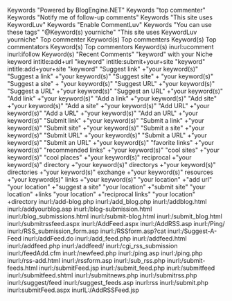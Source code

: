 
Keywords "Powered by BlogEngine.NET"
Keywords "top commenter"
Keywords "Notify me of follow-up comments"
Keywords "This site uses KeywordLuv"
Keywords "Enable CommentLuv"
Keywords "You can use these tags" 
"@Keyword(s) yourniche"
"This site uses KeywordLuv yourniche"
Top commenter Keyword(s)
Top commenters Keyword(s)
Top commentators Keyword(s)
Top commentors Keyword(s)
inurl:ucomment
inurl:ifollow
Keyword(s) "Recent Comments"
"keyword" with your Niche keyword
intitle:add+url "keyword"
intitle:submit+your+site "keyword"
intitle:add+your+site "keyword"
"Suggest link" +"your keyword(s)"
"Suggest a link" +"your keyword(s)"
"Suggest site" + "your keyword(s)"
"Suggest a site" + "your keyword(s)"
"Suggest URL" +"your keyword(s)"
"Suggest a URL" +"your keyword(s)"
"Suggest an URL" +"your keyword(s)"
"Add link" +"your keyword(s)"
"Add a link" +"your keyword(s)"
"Add site" +"your keyword(s)"
"Add a site" +"your keyword(s)"
"Add URL" +"your keyword(s)"
"Add a URL" +"your keyword(s)"
"Add an URL" +"your keyword(s)"
"Submit link" +"your keyword(s)"
"Submit a link" +"your keyword(s)"
"Submit site" +"your keyword(s)"
"Submit a site" +"your keyword(s)"
"Submit URL" +"your keyword(s)"
"Submit a URL" +"your keyword(s)"
"Submit an URL" +"your keyword(s)"
"favorite links" +"your keyword(s)"
"recommended links" +"your keyword(s)"
"cool sites" +"your keyword(s)"
"cool places" +"your keyword(s)"
reciprocal +"your keyword(s)"
directory +"your keyword(s)"
directorys +"your keyword(s)"
directories +"your keyword(s)"
exchange +"your keyword(s)"
resources +"your keyword(s)"
links +"your keyword(s)"
"your location" +"add url"
"your location" +"suggest a site"
"your location" +"submit site"
"your location" +links
"your location" +"reciprocal links"
"your location" +directory
inurl:/add-blog.php
inurl:/add_blog.php
inurl:/addblog.html
inurl:/addyourblog.asp
inurl:/blog-submission.html
inurl:/blog_submissions.html
inurl:/submit-blog.html
inurl:/submit_blog.html
inurl:/submitrssfeed.aspx
inurl:/AddFeed.aspx
inurl:/AddRSS.asp
inurl:/Ping/
inurl:/RSS_submission_form.asp
inurl:/RSSform.asp?cat
inurl:/Suggest-A-Feed
inurl:/addFeed.do
inurl:/add_feed.php
inurl:/addfeed.html
inurl:/addfeed.php
inurl:/addfeed/
inurl:/cgi_rss_submission
inurl:/feedAdd.cfm
inurl:/newfeed.php
inurl:/ping.asp
inurl:/ping.php
inurl:/rss-add.html
inurl:/rssform.asp
inurl:/sub_rss.php
inurl:/submit-feeds.html
inurl:/submitFeed.jsp
inurl:/submit_feed.php
inurl:/submitfeed
inurl:/submitfeed.shtml
inurl:/submitnews.php
inurl:/submitrss.php
inurl:/suggest/feed
inurl:/suggest_feeds.asp
inurl:rss inurl:/submit.php
inurl:submitFeed.aspx
inurlL:/AddRSSFeed.jsp